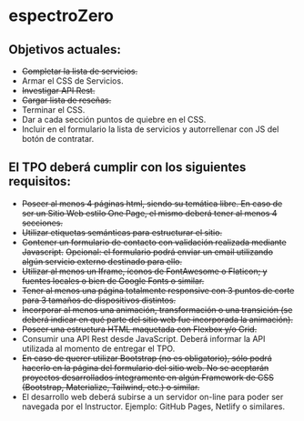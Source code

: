 # espectroZero
## Objetivos actuales:
- ~~Completar la lista de servicios.~~
- Armar el CSS de Servicios.
- ~~Investigar API Rest.~~
- ~~Cargar lista de reseñas.~~
- Terminar el CSS.
- Dar a cada sección puntos de quiebre en el CSS.
- Incluir en el formulario la lista de servicios y autorrellenar con JS del botón de contratar.

## El TPO deberá cumplir con los siguientes requisitos:
- ~~Poseer al menos 4 páginas html, siendo su temática libre. En caso de ser un Sitio Web estilo One Page, el mismo deberá tener al menos 4 secciones.~~
- ~~Utilizar etiquetas semánticas para estructurar el sitio.~~
- ~~Contener un formulario de contacto con validación realizada mediante Javascript.~~
~~Opcional: el formulario podrá enviar un email utilizando algún servicio externo destinado para ello.~~
- ~~Utilizar al menos un Iframe, íconos de FontAwesome o Flaticon; y fuentes locales o bien de Google Fonts o similar.~~
- ~~Tener al menos una página totalmente responsive con 3 puntos de corte para 3
tamaños de dispositivos distintos.~~
- ~~Incorporar al menos una animación, transformación o una transición (se deberá indicar en qué parte del sitio web fue incorporada la animación).~~
- ~~Poseer una estructura HTML maquetada con Flexbox y/o Grid.~~
- Consumir una API Rest desde JavaScript. Deberá informar la API utilizada al
momento de entregar el TPO.
- ~~En caso de querer utilizar Bootstrap (no es obligatorio), sólo podrá hacerlo en la página del formulario del sitio web. No se aceptarán proyectos desarrollados íntegramente en algún Framework de CSS (Bootstrap, Materialize, Tailwind, etc.) o similar.~~
- El desarrollo web deberá subirse a un servidor on-line para poder ser navegada por el Instructor. Ejemplo: GitHub Pages, Netlify o similares.
